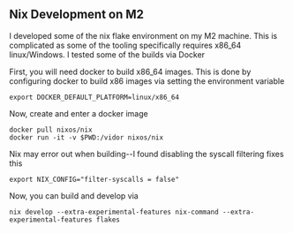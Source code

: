 ## Nix Development on M2

I developed some of the nix flake environment on my M2 machine. This is complicated as some
of the tooling specifically requires x86_64 linux/Windows. I tested some of the builds via Docker

First, you will need docker to build x86_64 images. This is done by configuring docker to build x86
images via setting the environment variable
```shell
export DOCKER_DEFAULT_PLATFORM=linux/x86_64
```

Now, create and enter a docker image
```shell
docker pull nixos/nix
docker run -it -v $PWD:/vidor nixos/nix
```

Nix may error out when building--I found disabling the syscall filtering fixes this
```shell
export NIX_CONFIG="filter-syscalls = false"
```

Now, you can build and develop via
```shell
nix develop --extra-experimental-features nix-command --extra-experimental-features flakes
```
